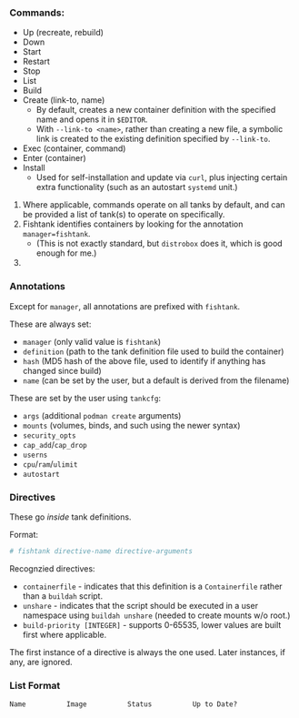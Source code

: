 ### Commands:
- Up (recreate, rebuild)
- Down 
- Start
- Restart
- Stop
- List
- Build
- Create (link-to, name)
    - By default, creates a new container definition with the specified name and opens it in `$EDITOR`.
    - With `--link-to <name>`, rather than creating a new file, a symbolic link is created to the existing definition specified by `--link-to`. 
- Exec (container, command)
- Enter (container)
- Install
    - Used for self-installation and update via `curl`, plus injecting certain extra functionality (such as an autostart `systemd` unit.)

1. Where applicable, commands operate on all tanks by default, and can be provided a list of tank(s) to operate on specifically.
2. Fishtank identifies containers by looking for the annotation `manager=fishtank`. 
    - (This is not exactly standard, but `distrobox` does it, which is good enough for me.)
3. 

### Annotations
Except for `manager`, all annotations are prefixed with `fishtank`.

These are always set:
- `manager` (only valid value is `fishtank`)
- `definition` (path to the tank definition file used to build the container)
- `hash` (MD5 hash of the above file, used to identify if anything has changed since build)
- `name` (can be set by the user, but a default is derived from the filename)

These are set by the user using `tankcfg`:
- `args` (additional `podman create` arguments)
- `mounts` (volumes, binds, and such using the newer syntax)
- `security_opts`
- `cap_add`/`cap_drop`
- `userns`
- `cpu`/`ram`/`ulimit`
- `autostart`

### Directives
These go *inside* tank definitions.

Format:
```sh
# fishtank directive-name directive-arguments
```

Recognzied directives:
- `containerfile` - indicates that this definition is a `Containerfile` rather than a `buildah` script.
- `unshare` - indicates that the script should be executed in a user namespace using `buildah unshare` (needed to create mounts w/o root.)
- `build-priority [INTEGER]` - supports 0-65535, lower values are built first where applicable. 

The first instance of a directive is always the one used. Later instances, if any, are ignored.

### List Format
```shell
Name          Image          Status          Up to Date?
```